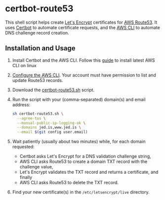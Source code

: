 certbot-route53
===============

This shell script helps create [Let's Encrypt][] certificates for [AWS Route53][]. It uses [Certbot][] to automate certificate requests, and the [AWS CLI][] to automate DNS challenge record creation.

Installation and Usage
----------------------

1. Install Certbot and the AWS CLI. Follow this [guide](http://docs.aws.amazon.com/cli/latest/userguide/awscli-install-linux.html) to install latest AWS CLI on linux

2. [Configure the AWS CLI][]. Your account must have permission to list and update Route53 records.

3. Download the [certbot-route53.sh][] script.

4. Run the script with your (comma-separated) domain(s) and email address:

    ```sh
    sh certbot-route53.sh \
      --agree-tos \
      --manual-public-ip-logging-ok \
      --domains jed.is,www.jed.is \
      --email $(git config user.email)
    ```

5. Wait patiently (usually about two minutes) while, for each domain requested:

    - Certbot asks Let's Encrypt for a DNS validation challenge string,
    - AWS CLI asks Route53 to create a domain TXT record with the challenge value,
    - Let's Encrypt validates the TXT record and returns a certificate, and finally
    - AWS CLI asks Route53 to delete the TXT record.

6. Find your new certificate(s) in the `/etc/letsencrypt/live` directory.


[AWS Route53]: https://aws.amazon.com/route53
[Let's Encrypt]: https://letsencrypt.org
[Certbot]: https://certbot.eff.org
[AWS CLI]: https://aws.amazon.com/cli/
[Homebrew]: https://brew.sh/
[pip]: https://pypi.python.org/pypi/pip
[certbot-route53.sh]: https://git.io/vylLx
[Configure the AWS CLI]: http://docs.aws.amazon.com/cli/latest/userguide/cli-chap-getting-started.html

